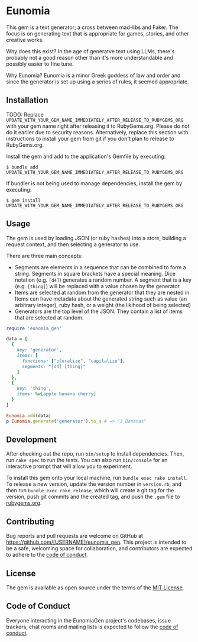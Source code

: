 # Eunomia

This gem is a text generator; a cross between mad-libs and Faker. The focus is on
generating text that is appropriate for games, stories, and other creative works.

Why does this exist? In the age of generatve text using LLMs, there's probably not
a good reason other than it's more understandable and possibly easier to fine tune.

Why Eunomia? Eunomia is a minor Greek goddess of law and order and since the generator
is set up using a series of rules, it seemed appropriate.

## Installation

TODO: Replace `UPDATE_WITH_YOUR_GEM_NAME_IMMEDIATELY_AFTER_RELEASE_TO_RUBYGEMS_ORG` with your gem name right after releasing it to RubyGems.org. Please do not do it earlier due to security reasons. Alternatively, replace this section with instructions to install your gem from git if you don't plan to release to RubyGems.org.

Install the gem and add to the application's Gemfile by executing:

    $ bundle add UPDATE_WITH_YOUR_GEM_NAME_IMMEDIATELY_AFTER_RELEASE_TO_RUBYGEMS_ORG

If bundler is not being used to manage dependencies, install the gem by executing:

    $ gem install UPDATE_WITH_YOUR_GEM_NAME_IMMEDIATELY_AFTER_RELEASE_TO_RUBYGEMS_ORG

## Usage

The gem is used by loading JSON (or ruby hashes) into a store, building a request context,
and then selecting a generator to use.

There are three main concepts:
* Segments are elements in a sequence that can be combined to form a string.
Segments in square brackets have a special meaning. Dice notation (e.g. `[d4]`)
generates a random number. A segment that is a key (e.g. `[thing]`) will be replaced
with a value chosen by the generator.
* Items are selected at random from the generator that they are nested in. Items
can have metadata about the generated string such as value (an arbitrary integer),
ruby hash, or a weight (the likihood of being selected)
* Generators are the top level of the JSON. They contain a list of items that are
selected at random.

```ruby
require 'eunomia_gen'

data = [
  {
    key: 'generator',
    items: [
      functions: ["pluralize", "capitalize"],
      segments: "[d4] [thing]"
    ]
  },
  {
    key: 'thing',
    items: %w[apple banana cherry]
  }
]

Eunomia.add(data)
p Eunomia.generate('generator').to_s # => "3 Bananas"
```

## Development

After checking out the repo, run `bin/setup` to install dependencies. Then, run `rake spec` to run the tests. You can also run `bin/console` for an interactive prompt that will allow you to experiment.

To install this gem onto your local machine, run `bundle exec rake install`. To release a new version, update the version number in `version.rb`, and then run `bundle exec rake release`, which will create a git tag for the version, push git commits and the created tag, and push the `.gem` file to [rubygems.org](https://rubygems.org).

## Contributing

Bug reports and pull requests are welcome on GitHub at https://github.com/[USERNAME]/eunomia_gen. This project is intended to be a safe, welcoming space for collaboration, and contributors are expected to adhere to the [code of conduct](https://github.com/[USERNAME]/eunomia_gen/blob/master/CODE_OF_CONDUCT.md).

## License

The gem is available as open source under the terms of the [MIT License](https://opensource.org/licenses/MIT).

## Code of Conduct

Everyone interacting in the EunomiaGen project's codebases, issue trackers, chat rooms and mailing lists is expected to follow the [code of conduct](https://github.com/[USERNAME]/eunomia_gen/blob/master/CODE_OF_CONDUCT.md).
